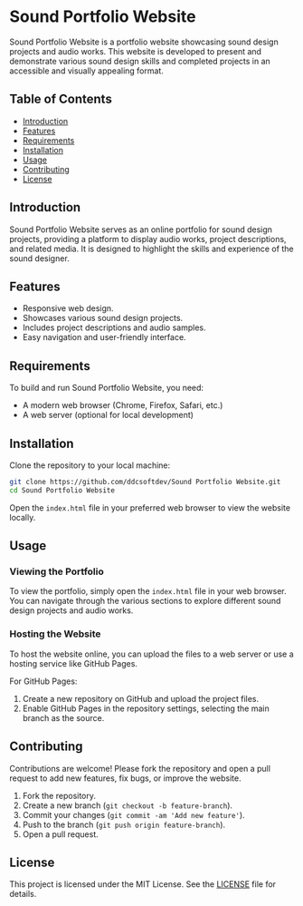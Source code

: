 
# Sound Portfolio Website

Sound Portfolio Website is a portfolio website showcasing sound design projects and audio works. This website is developed to present and demonstrate various sound design skills and completed projects in an accessible and visually appealing format.

## Table of Contents

- [Introduction](#introduction)
- [Features](#features)
- [Requirements](#requirements)
- [Installation](#installation)
- [Usage](#usage)
- [Contributing](#contributing)
- [License](#license)

## Introduction

Sound Portfolio Website serves as an online portfolio for sound design projects, providing a platform to display audio works, project descriptions, and related media. It is designed to highlight the skills and experience of the sound designer.

## Features

- Responsive web design.
- Showcases various sound design projects.
- Includes project descriptions and audio samples.
- Easy navigation and user-friendly interface.

## Requirements

To build and run Sound Portfolio Website, you need:
- A modern web browser (Chrome, Firefox, Safari, etc.)
- A web server (optional for local development)

## Installation

Clone the repository to your local machine:

```sh
git clone https://github.com/ddcsoftdev/Sound Portfolio Website.git
cd Sound Portfolio Website
```

Open the `index.html` file in your preferred web browser to view the website locally.

## Usage

### Viewing the Portfolio

To view the portfolio, simply open the `index.html` file in your web browser. You can navigate through the various sections to explore different sound design projects and audio works.

### Hosting the Website

To host the website online, you can upload the files to a web server or use a hosting service like GitHub Pages.

For GitHub Pages:
1. Create a new repository on GitHub and upload the project files.
2. Enable GitHub Pages in the repository settings, selecting the main branch as the source.

## Contributing

Contributions are welcome! Please fork the repository and open a pull request to add new features, fix bugs, or improve the website.

1. Fork the repository.
2. Create a new branch (`git checkout -b feature-branch`).
3. Commit your changes (`git commit -am 'Add new feature'`).
4. Push to the branch (`git push origin feature-branch`).
5. Open a pull request.

## License

This project is licensed under the MIT License. See the [LICENSE](LICENSE) file for details.
